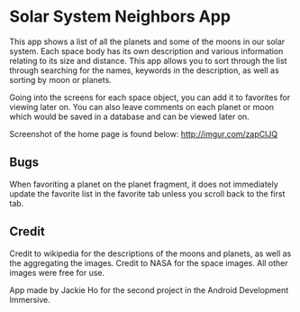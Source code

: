 # Solar System Neighbors App

This app shows a list of all the planets and some of the moons in our solar system. Each space body has
its own description and various information relating to its size and distance. This app allows you
to sort through the list through searching for the names, keywords in the description, as well as sorting by 
moon or planets. 

Going into the screens for each space object, you can add it to favorites for viewing later on. You
can also leave comments on each planet or moon which would be saved in a database and can be viewed
later on.

Screenshot of the home page is found below:
http://imgur.com/zapClJQ


## Bugs
When favoriting a planet on the planet fragment, it does not immediately update the favorite list in the
favorite tab unless you scroll back to the first tab.

## Credit
Credit to wikipedia for the descriptions of the moons and planets, as well as the aggregating the images. 
Credit to NASA for the space images. All other images were free for use.

App made by Jackie Ho for the second project in the Android Development Immersive.

